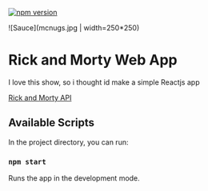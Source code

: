 [![npm version](https://badge.fury.io/js/npm.svg)](https://badge.fury.io/js/npm)

![Sauce](mcnugs.jpg | width=250*250)

# Rick and Morty Web App
I love this show, so i thought id make a simple Reactjs app

[Rick and Morty API](https://rickandmortyapi.com/)

## Available Scripts

In the project directory, you can run:

### `npm start`

Runs the app in the development mode.<br>


